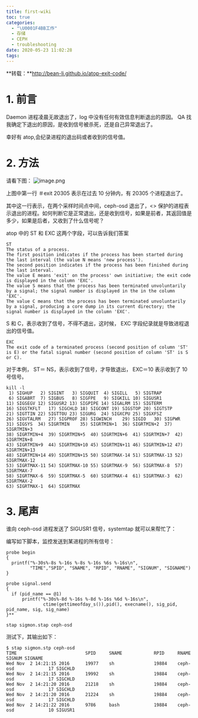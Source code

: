 ```yaml
---
title: first-wiki
toc: true
categories:
  - "\U0001F4BB工作"
  - 存储
  - CEPH
  - troubleshooting
date: 2020-05-23 11:02:28
tags:
---
```


**转载：**http://bean-li.github.io/atop-exit-code/

# 1. 前言
Daemon 进程凌晨无故退出了，log 中没有任何有效信息判断退出的原因。 QA 找我确定下退出的原因，是收到信号被杀死，还是自己异常退出了。

幸好有 atop,会纪录进程的退出码或者收到的信号值。

# 2. 方法
请看下图：
![image.png](https://upload-images.jianshu.io/upload_images/2099201-2cd8ebfb87185f30.png)

上图中第一行 ＃exit 20305 表示在过去 10 分钟内，有 20305 个进程退出了。

其中这一行表示，在两个采样时间点中间，ceph-osd 退出了，<> 保护的进程表示退出的进程。如何判断它是正常退出，还是收到信号，如果是前者，其返回值是多少，如果是后者，又收到了什么信号呢？

atop 中的 ST 和 EXC 这两个字段，可以告诉我们答案
```plain
ST
The status of a process.
The first position indicates if the process has been started during the last interval (the value N means 'new process').
The second position indicates if the process has been finished during the last interval.
The value E means 'exit' on the process' own initiative; the exit code is displayed in the column 'EXC'.
The value S means that the process has been terminated unvoluntarily by a signal; the signal number is displayed in the in the column 'EXC'.
The value C means that the process has been terminated unvoluntarily by a signal, producing a core dump in its current directory; the signal number is displayed in the column 'EXC'.
```
S 和 C，表示收到了信号，不得不退出，这时候， EXC 字段纪录就是导致进程退出的信号值。

```plain
EXC
The exit code of a terminated process (second position of column 'ST' is E) or the fatal signal number (second position of column 'ST' is S or C).
```
对于本例， ST＝ NS，表示收到了信号，才导致退出， EXC＝10 表示收到了 10 号信号。
```plain
kill -l
 1) SIGHUP	 2) SIGINT	 3) SIGQUIT	 4) SIGILL	 5) SIGTRAP
 6) SIGABRT	 7) SIGBUS	 8) SIGFPE	 9) SIGKILL	10) SIGUSR1
11) SIGSEGV	12) SIGUSR2	13) SIGPIPE	14) SIGALRM	15) SIGTERM
16) SIGSTKFLT	17) SIGCHLD	18) SIGCONT	19) SIGSTOP	20) SIGTSTP
21) SIGTTIN	22) SIGTTOU	23) SIGURG	24) SIGXCPU	25) SIGXFSZ
26) SIGVTALRM	27) SIGPROF	28) SIGWINCH	29) SIGIO	30) SIGPWR
31) SIGSYS	34) SIGRTMIN	35) SIGRTMIN+1	36) SIGRTMIN+2	37) SIGRTMIN+3
38) SIGRTMIN+4	39) SIGRTMIN+5	40) SIGRTMIN+6	41) SIGRTMIN+7	42) SIGRTMIN+8
43) SIGRTMIN+9	44) SIGRTMIN+10	45) SIGRTMIN+11	46) SIGRTMIN+12	47) SIGRTMIN+13
48) SIGRTMIN+14	49) SIGRTMIN+15	50) SIGRTMAX-14	51) SIGRTMAX-13	52) SIGRTMAX-12
53) SIGRTMAX-11	54) SIGRTMAX-10	55) SIGRTMAX-9	56) SIGRTMAX-8	57) SIGRTMAX-7
58) SIGRTMAX-6	59) SIGRTMAX-5	60) SIGRTMAX-4	61) SIGRTMAX-3	62) SIGRTMAX-2
63) SIGRTMAX-1	64) SIGRTMAX
```
# 3. 尾声

谁向 ceph-osd 进程发送了 SIGUSR1 信号，systemtap 就可以来帮忙了：

编写如下脚本，监控发送到某进程的所有信号：
```plain
probe begin
{
  printf("%-30s%-8s %-16s %-8s %-16s %6s %-16s\n",
         "TIME","SPID", "SNAME", "RPID", "RNAME", "SIGNUM", "SIGNAME")
}

probe signal.send 
{
  if (pid_name == @1)
      printf("%-30s%-8d %-16s %-8d %-16s %6d %-16s\n",
              ctime(gettimeofday_s()),pid(), execname(), sig_pid, pid_name, sig, sig_name)
}**
```
```plain
stap sigmon.stap ceph-osd
```
测试下，其输出如下：
```plain
$ stap sigmon.stp ceph-osd
TIME                          SPID     SNAME            RPID     RNAME            SIGNUM SIGNAME         
Wed Nov  2 14:21:15 2016      19977    sh               19884    ceph-osd             17 SIGCHLD         
Wed Nov  2 14:21:15 2016      19992    sh               19884    ceph-osd             17 SIGCHLD         
Wed Nov  2 14:21:20 2016      21218    sh               19884    ceph-osd             17 SIGCHLD         
Wed Nov  2 14:21:20 2016      21224    sh               19884    ceph-osd             17 SIGCHLD         
Wed Nov  2 14:21:22 2016      9786     bash             19884    ceph-osd             10 SIGUSR1 
```
